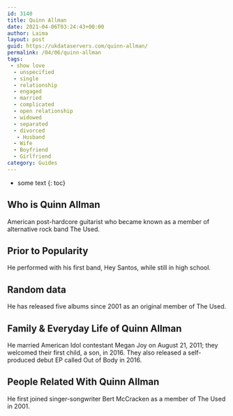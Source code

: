 ```yaml
---
id: 3140
title: Quinn Allman
date: 2021-04-06T03:24:43+00:00
author: Laima
layout: post
guid: https://ukdataservers.com/quinn-allman/
permalink: /04/06/quinn-allman
tags:
 - show love
  - unspecified
  - single
  - relationship
  - engaged
  - married
  - complicated
  - open relationship
  - widowed
  - separated
  - divorced
   - Husband
  - Wife
  - Boyfriend
  - Girlfriend
category: Guides
---
```


* some text
{: toc}


## Who is Quinn Allman
                  
                  
                  
American post-hardcore guitarist who became known as a member of alternative rock band The Used.
                  
              
            
              
            
                
                
                
## Prior to Popularity
                  
                  
                  
He performed with his first band, Hey Santos, while still in high school.
                  
              
            
              
            
                
                
                
## Random data
                  
                  
                  
He has released five albums since 2001 as an original member of The Used.
                  
              
            
              
            
                
                
                
## Family & Everyday Life of Quinn Allman
                  
                  
                  
He married American Idol contestant Megan Joy on August 21, 2011; they welcomed their first child, a son, in 2016. They also released a self-produced debut EP called Out of Body in 2016.
                  
              
            
              
            
                
                
                
## People Related With Quinn Allman
                  
                  
                  
He first joined singer-songwriter Bert McCracken as a member of The Used in 2001.
                  
              
            
              
            
                
              
            
              
              
            
            
              
            
          
          
          